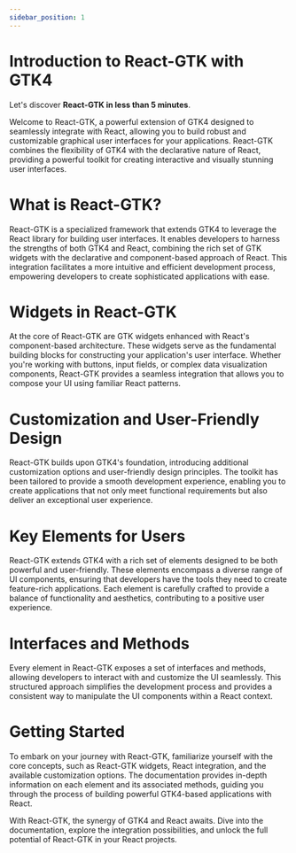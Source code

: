```yaml
---
sidebar_position: 1
---
```


# Introduction to React-GTK with GTK4

Let's discover **React-GTK in less than 5 minutes**.

Welcome to React-GTK, a powerful extension of GTK4 designed to seamlessly integrate with React, allowing you to build robust and customizable graphical user interfaces for your applications. React-GTK combines the flexibility of GTK4 with the declarative nature of React, providing a powerful toolkit for creating interactive and visually stunning user interfaces.

# What is React-GTK?

React-GTK is a specialized framework that extends GTK4 to leverage the React library for building user interfaces. It enables developers to harness the strengths of both GTK4 and React, combining the rich set of GTK widgets with the declarative and component-based approach of React. This integration facilitates a more intuitive and efficient development process, empowering developers to create sophisticated applications with ease.

# Widgets in React-GTK

At the core of React-GTK are GTK widgets enhanced with React's component-based architecture. These widgets serve as the fundamental building blocks for constructing your application's user interface. Whether you're working with buttons, input fields, or complex data visualization components, React-GTK provides a seamless integration that allows you to compose your UI using familiar React patterns.

# Customization and User-Friendly Design

React-GTK builds upon GTK4's foundation, introducing additional customization options and user-friendly design principles. The toolkit has been tailored to provide a smooth development experience, enabling you to create applications that not only meet functional requirements but also deliver an exceptional user experience.

# Key Elements for Users

React-GTK extends GTK4 with a rich set of elements designed to be both powerful and user-friendly. These elements encompass a diverse range of UI components, ensuring that developers have the tools they need to create feature-rich applications. Each element is carefully crafted to provide a balance of functionality and aesthetics, contributing to a positive user experience.

# Interfaces and Methods

Every element in React-GTK exposes a set of interfaces and methods, allowing developers to interact with and customize the UI seamlessly. This structured approach simplifies the development process and provides a consistent way to manipulate the UI components within a React context.

# Getting Started

To embark on your journey with React-GTK, familiarize yourself with the core concepts, such as React-GTK widgets, React integration, and the available customization options. The documentation provides in-depth information on each element and its associated methods, guiding you through the process of building powerful GTK4-based applications with React.

With React-GTK, the synergy of GTK4 and React awaits. Dive into the documentation, explore the integration possibilities, and unlock the full potential of React-GTK in your React projects.
